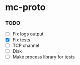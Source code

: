 # mc-proto

### TODO
- [ ] Fix logs output
- [x] Fix tests
- [ ] TCP channel
- [ ] Disk
- [ ] Make process library for tests
